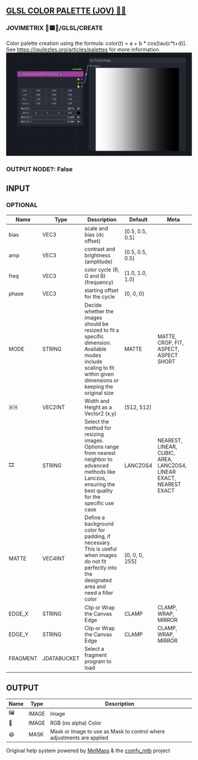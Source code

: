 [GLSL COLOR PALETTE (JOV) 🧙🏽](https://github.com/Amorano/Jovimetrix-examples/blob/master/node/GLSL%20COLOR%20PALETTE/GLSL%20COLOR%20PALETTE.md)
-----------------------------------------------------------------------------------------------------------------------------------------------
### JOVIMETRIX 🔺🟩🔵/GLSL/CREATE
Color palette creation using the formula: color(t) = a + b \* cos[tau(c\*t+d)]. See https://iquilezles.org/articles/palettes for more information.
![GLSL COLOR PALETTE](https://raw.githubusercontent.com/Amorano/Jovimetrix-examples/master/node/GLSL%20COLOR%20PALETTE/GLSL%20COLOR%20PALETTE.png)
### OUTPUT NODE?: False
INPUT
-----
### OPTIONAL
| Name | Type | Description | Default | Meta |
| --- | --- | --- | --- | --- |
| bias | VEC3 | scale and bias (dc offset) | [0.5, 0.5, 0.5] |  |
| amp | VEC3 | contrast and brightness (amplitude) | [0.5, 0.5, 0.5] |  |
| freq | VEC3 | color cycle (R, G and B) (frequency) | [1.0, 1.0, 1.0] |  |
| phase | VEC3 | starting offset for the cycle | [0, 0, 0] |  |
| MODE | STRING | Decide whether the images should be resized to fit a specific dimension. Available modes include scaling to fit within given dimensions or keeping the original size | MATTE | MATTE, CROP, FIT, ASPECT, ASPECT SHORT |
| 🇼🇭 | VEC2INT | Width and Height as a Vector2 (x,y) | [512, 512] |  |
| 🎞️ | STRING | Select the method for resizing images. Options range from nearest neighbor to advanced methods like Lanczos, ensuring the best quality for the specific use case | LANCZOS4 | NEAREST, LINEAR, CUBIC, AREA, LANCZOS4, LINEAR EXACT, NEAREST EXACT |
| MATTE | VEC4INT | Define a background color for padding, if necessary. This is useful when images do not fit perfectly into the designated area and need a filler color | [0, 0, 0, 255] |  |
| EDGE\_X | STRING | Clip or Wrap the Canvas Edge | CLAMP | CLAMP, WRAP, MIRROR |
| EDGE\_Y | STRING | Clip or Wrap the Canvas Edge | CLAMP | CLAMP, WRAP, MIRROR |
| FRAGMENT | JDATABUCKET | Select a fragment program to load |  |  |
OUTPUT
------
| Name | Type | Description |
| --- | --- | --- |
| 🖼️ | IMAGE | Image |
| 🌈 | IMAGE | RGB (no alpha) Color |
| 😷 | MASK | Mask or Image to use as Mask to control where adjustments are applied |
Original help system powered by [MelMass](https://github.com/melMass) & the [comfy\_mtb](https://github.com/melMass/comfy_mtb) project